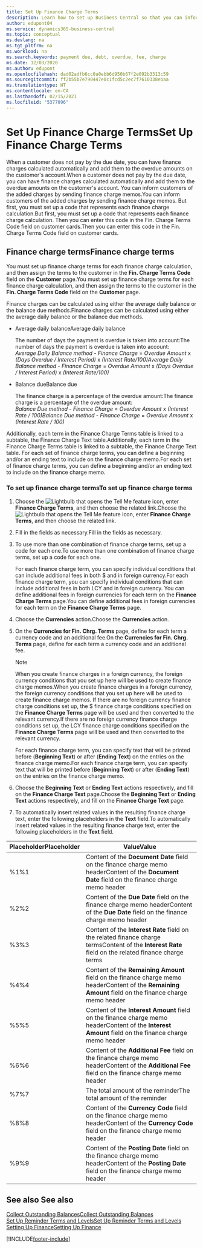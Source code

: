 ```yaml
---
title: Set Up Finance Charge Terms
description: Learn how to set up Business Central so that you can inform customers of added charges by sending finance charge memos.
author: edupont04
ms.service: dynamics365-business-central
ms.topic: conceptual
ms.devlang: na
ms.tgt_pltfrm: na
ms.workload: na
ms.search.keywords: payment due, debt, overdue, fee, charge
ms.date: 12/03/2020
ms.author: edupont
ms.openlocfilehash: dad02adfb6cc0a0ebb6d950b67f2e092b3313c59
ms.sourcegitcommit: ff2b55b7e790447e0c1fcd5c2ec7f7610338ebaa
ms.translationtype: HT
ms.contentlocale: en-CA
ms.lasthandoff: 02/15/2021
ms.locfileid: "5377096"
---
```

# <a name="set-up-finance-charge-terms"></a><span data-ttu-id="4663d-103">Set Up Finance Charge Terms</span><span class="sxs-lookup"><span data-stu-id="4663d-103">Set Up Finance Charge Terms</span></span>

<span data-ttu-id="4663d-104">When a customer does not pay by the due date, you can have finance charges calculated automatically and add them to the overdue amounts on the customer's account.</span><span class="sxs-lookup"><span data-stu-id="4663d-104">When a customer does not pay by the due date, you can have finance charges calculated automatically and add them to the overdue amounts on the customer's account.</span></span> <span data-ttu-id="4663d-105">You can inform customers of the added charges by sending finance charge memos.</span><span class="sxs-lookup"><span data-stu-id="4663d-105">You can inform customers of the added charges by sending finance charge memos.</span></span> <span data-ttu-id="4663d-106">But first, you must set up a code that represents each finance charge calculation.</span><span class="sxs-lookup"><span data-stu-id="4663d-106">But first, you must set up a code that represents each finance charge calculation.</span></span> <span data-ttu-id="4663d-107">Then you can enter this code in the Fin. Charge Terms Code field on customer cards.</span><span class="sxs-lookup"><span data-stu-id="4663d-107">Then you can enter this code in the Fin. Charge Terms Code field on customer cards.</span></span>  

## <a name="finance-charge-terms"></a><span data-ttu-id="4663d-108">Finance charge terms</span><span class="sxs-lookup"><span data-stu-id="4663d-108">Finance charge terms</span></span>

<span data-ttu-id="4663d-109">You must set up finance charge terms for each finance charge calculation, and then assign the terms to the customer in the **Fin. Charge Terms Code** field on the **Customer** page.</span><span class="sxs-lookup"><span data-stu-id="4663d-109">You must set up finance charge terms for each finance charge calculation, and then assign the terms to the customer in the **Fin. Charge Terms Code** field on the **Customer** page.</span></span>

<span data-ttu-id="4663d-110">Finance charges can be calculated using either the average daily balance or the balance due methods.</span><span class="sxs-lookup"><span data-stu-id="4663d-110">Finance charges can be calculated using either the average daily balance or the balance due methods.</span></span>

* <span data-ttu-id="4663d-111">Average daily balance</span><span class="sxs-lookup"><span data-stu-id="4663d-111">Average daily balance</span></span>  
  
  <span data-ttu-id="4663d-112">The number of days the payment is overdue is taken into account:</span><span class="sxs-lookup"><span data-stu-id="4663d-112">The number of days the payment is overdue is taken into account:</span></span>  
  <span data-ttu-id="4663d-113">*Average Daily Balance method* - *Finance Charge* = *Overdue Amount* x *(Days Overdue / Interest Period)* x *(Interest Rate/100)*</span><span class="sxs-lookup"><span data-stu-id="4663d-113">*Average Daily Balance method* - *Finance Charge* = *Overdue Amount* x *(Days Overdue / Interest Period)* x *(Interest Rate/100)*</span></span>

* <span data-ttu-id="4663d-114">Balance due</span><span class="sxs-lookup"><span data-stu-id="4663d-114">Balance due</span></span>  
  
  <span data-ttu-id="4663d-115">The finance charge is a percentage of the overdue amount:</span><span class="sxs-lookup"><span data-stu-id="4663d-115">The finance charge is a percentage of the overdue amount:</span></span>  
  <span data-ttu-id="4663d-116">*Balance Due method* - *Finance Charge* = *Overdue Amount* x *(Interest Rate / 100)*</span><span class="sxs-lookup"><span data-stu-id="4663d-116">*Balance Due method* - *Finance Charge* = *Overdue Amount* x *(Interest Rate / 100)*</span></span>

<span data-ttu-id="4663d-117">Additionally, each term in the Finance Charge Terms table is linked to a subtable, the Finance Charge Text table.</span><span class="sxs-lookup"><span data-stu-id="4663d-117">Additionally, each term in the Finance Charge Terms table is linked to a subtable, the Finance Charge Text table.</span></span> <span data-ttu-id="4663d-118">For each set of finance charge terms, you can define a beginning and/or an ending text to include on the finance charge memo.</span><span class="sxs-lookup"><span data-stu-id="4663d-118">For each set of finance charge terms, you can define a beginning and/or an ending text to include on the finance charge memo.</span></span>

### <a name="to-set-up-finance-charge-terms"></a><span data-ttu-id="4663d-119">To set up finance charge terms</span><span class="sxs-lookup"><span data-stu-id="4663d-119">To set up finance charge terms</span></span>

1. <span data-ttu-id="4663d-120">Choose the ![Lightbulb that opens the Tell Me feature](media/ui-search/search_small.png "Tell me what you want to do") icon, enter **Finance Charge Terms**, and then choose the related link.</span><span class="sxs-lookup"><span data-stu-id="4663d-120">Choose the ![Lightbulb that opens the Tell Me feature](media/ui-search/search_small.png "Tell me what you want to do") icon, enter **Finance Charge Terms**, and then choose the related link.</span></span>  
2. <span data-ttu-id="4663d-121">Fill in the fields as necessary.</span><span class="sxs-lookup"><span data-stu-id="4663d-121">Fill in the fields as necessary.</span></span>
3. <span data-ttu-id="4663d-122">To use more than one combination of finance charge terms, set up a code for each one.</span><span class="sxs-lookup"><span data-stu-id="4663d-122">To use more than one combination of finance charge terms, set up a code for each one.</span></span>

    <span data-ttu-id="4663d-123">For each finance charge term, you can specify individual conditions that can include additional fees in both $ and in foreign currency.</span><span class="sxs-lookup"><span data-stu-id="4663d-123">For each finance charge term, you can specify individual conditions that can include additional fees in both LCY and in foreign currency.</span></span> <span data-ttu-id="4663d-124">You can define additional fees in foreign currencies for each term on the **Finance Charge Terms** page.</span><span class="sxs-lookup"><span data-stu-id="4663d-124">You can define additional fees in foreign currencies for each term on the **Finance Charge Terms** page.</span></span>
4. <span data-ttu-id="4663d-125">Choose the **Currencies** action.</span><span class="sxs-lookup"><span data-stu-id="4663d-125">Choose the **Currencies** action.</span></span>
5. <span data-ttu-id="4663d-126">On the **Currencies for Fin. Chrg. Terms** page, define for each term a currency code and an additional fee.</span><span class="sxs-lookup"><span data-stu-id="4663d-126">On the **Currencies for Fin. Chrg. Terms** page, define for each term a currency code and an additional fee.</span></span>

    > [!NOTE]  
    > <span data-ttu-id="4663d-127">When you create finance charges in a foreign currency, the foreign currency conditions that you set up here will be used to create finance charge memos.</span><span class="sxs-lookup"><span data-stu-id="4663d-127">When you create finance charges in a foreign currency, the foreign currency conditions that you set up here will be used to create finance charge memos.</span></span> <span data-ttu-id="4663d-128">If there are no foreign currency finance charge conditions set up, the $ finance charge conditions specified on the **Finance Charge Terms** page will be used and then converted to the relevant currency.</span><span class="sxs-lookup"><span data-stu-id="4663d-128">If there are no foreign currency finance charge conditions set up, the LCY finance charge conditions specified on the **Finance Charge Terms** page will be used and then converted to the relevant currency.</span></span>

    <span data-ttu-id="4663d-129">For each finance charge term, you can specify text that will be printed before (**Beginning Text**) or after (**Ending Text**) on the entries on the finance charge memo.</span><span class="sxs-lookup"><span data-stu-id="4663d-129">For each finance charge term, you can specify text that will be printed before (**Beginning Text**) or after (**Ending Text**) on the entries on the finance charge memo.</span></span>  
6. <span data-ttu-id="4663d-130">Choose the **Beginning Text** or **Ending Text** actions respectively, and fill on the **Finance Charge Text** page.</span><span class="sxs-lookup"><span data-stu-id="4663d-130">Choose the **Beginning Text** or **Ending Text** actions respectively, and fill on the **Finance Charge Text** page.</span></span>
7. <span data-ttu-id="4663d-131">To automatically insert related values in the resulting finance charge text, enter the following placeholders in the **Text** field.</span><span class="sxs-lookup"><span data-stu-id="4663d-131">To automatically insert related values in the resulting finance charge text, enter the following placeholders in the **Text** field.</span></span>

|<span data-ttu-id="4663d-132">Placeholder</span><span class="sxs-lookup"><span data-stu-id="4663d-132">Placeholder</span></span>|<span data-ttu-id="4663d-133">Value</span><span class="sxs-lookup"><span data-stu-id="4663d-133">Value</span></span>|  
|-----------------|-----------|  
|<span data-ttu-id="4663d-134">%1</span><span class="sxs-lookup"><span data-stu-id="4663d-134">%1</span></span>|<span data-ttu-id="4663d-135">Content of the **Document Date** field on the finance charge memo header</span><span class="sxs-lookup"><span data-stu-id="4663d-135">Content of the **Document Date** field on the finance charge memo header</span></span>|  
|<span data-ttu-id="4663d-136">%2</span><span class="sxs-lookup"><span data-stu-id="4663d-136">%2</span></span>|<span data-ttu-id="4663d-137">Content of the **Due Date** field on the finance charge memo header</span><span class="sxs-lookup"><span data-stu-id="4663d-137">Content of the **Due Date** field on the finance charge memo header</span></span>|  
|<span data-ttu-id="4663d-138">%3</span><span class="sxs-lookup"><span data-stu-id="4663d-138">%3</span></span>|<span data-ttu-id="4663d-139">Content of the **Interest Rate** field on the related finance charge terms</span><span class="sxs-lookup"><span data-stu-id="4663d-139">Content of the **Interest Rate** field on the related finance charge terms</span></span>|  
|<span data-ttu-id="4663d-140">%4</span><span class="sxs-lookup"><span data-stu-id="4663d-140">%4</span></span>|<span data-ttu-id="4663d-141">Content of the **Remaining Amount** field on the finance charge memo header</span><span class="sxs-lookup"><span data-stu-id="4663d-141">Content of the **Remaining Amount** field on the finance charge memo header</span></span>|  
|<span data-ttu-id="4663d-142">%5</span><span class="sxs-lookup"><span data-stu-id="4663d-142">%5</span></span>|<span data-ttu-id="4663d-143">Content of the **Interest Amount** field on the finance charge memo header</span><span class="sxs-lookup"><span data-stu-id="4663d-143">Content of the **Interest Amount** field on the finance charge memo header</span></span>|  
|<span data-ttu-id="4663d-144">%6</span><span class="sxs-lookup"><span data-stu-id="4663d-144">%6</span></span>|<span data-ttu-id="4663d-145">Content of the **Additional Fee** field on the finance charge memo header</span><span class="sxs-lookup"><span data-stu-id="4663d-145">Content of the **Additional Fee** field on the finance charge memo header</span></span>|  
|<span data-ttu-id="4663d-146">%7</span><span class="sxs-lookup"><span data-stu-id="4663d-146">%7</span></span>|<span data-ttu-id="4663d-147">The total amount of the reminder</span><span class="sxs-lookup"><span data-stu-id="4663d-147">The total amount of the reminder</span></span>|  
|<span data-ttu-id="4663d-148">%8</span><span class="sxs-lookup"><span data-stu-id="4663d-148">%8</span></span>|<span data-ttu-id="4663d-149">Content of the **Currency Code** field on the finance charge memo header</span><span class="sxs-lookup"><span data-stu-id="4663d-149">Content of the **Currency Code** field on the finance charge memo header</span></span>|  
|<span data-ttu-id="4663d-150">%9</span><span class="sxs-lookup"><span data-stu-id="4663d-150">%9</span></span>|<span data-ttu-id="4663d-151">Content of the **Posting Date** field on the finance charge memo header</span><span class="sxs-lookup"><span data-stu-id="4663d-151">Content of the **Posting Date** field on the finance charge memo header</span></span>|  

## <a name="see-also"></a><span data-ttu-id="4663d-152">See also </span><span class="sxs-lookup"><span data-stu-id="4663d-152">See also</span></span>

[<span data-ttu-id="4663d-153">Collect Outstanding Balances</span><span class="sxs-lookup"><span data-stu-id="4663d-153">Collect Outstanding Balances</span></span>](receivables-collect-outstanding-balances.md)  
[<span data-ttu-id="4663d-154">Set Up Reminder Terms and Levels</span><span class="sxs-lookup"><span data-stu-id="4663d-154">Set Up Reminder Terms and Levels</span></span>](finance-setup-reminders.md)  
[<span data-ttu-id="4663d-155">Setting Up Finance</span><span class="sxs-lookup"><span data-stu-id="4663d-155">Setting Up Finance</span></span>](finance-setup-finance.md)  


[!INCLUDE[footer-include](includes/footer-banner.md)]